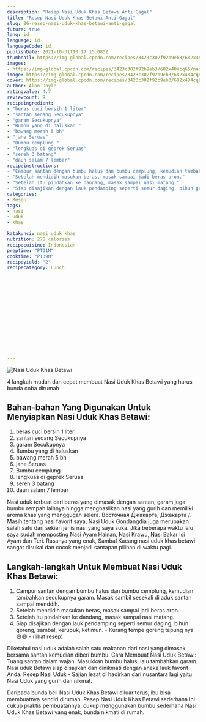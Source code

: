 ```yaml
---
description: "Resep Nasi Uduk Khas Betawi Anti Gagal"
title: "Resep Nasi Uduk Khas Betawi Anti Gagal"
slug: 26-resep-nasi-uduk-khas-betawi-anti-gagal
future: true
lang: id
language: id
languageCode: id
publishDate: 2021-10-31T10:17:15.085Z 
thumbnail: https://img-global.cpcdn.com/recipes/3423c302f92b9eb3/682x484cq65/nasi-uduk-khas-betawi-foto-resep-utama.webp
images:
- https://img-global.cpcdn.com/recipes/3423c302f92b9eb3/682x484cq65/nasi-uduk-khas-betawi-foto-resep-utama.webp
image: https://img-global.cpcdn.com/recipes/3423c302f92b9eb3/682x484cq65/nasi-uduk-khas-betawi-foto-resep-utama.webp
cover: https://img-global.cpcdn.com/recipes/3423c302f92b9eb3/682x484cq65/nasi-uduk-khas-betawi-foto-resep-utama.webp
author: Alan Doyle
ratingvalue: 4.7
reviewcount: 9
recipeingredient:
- "beras cuci bersih 1 liter"
- "santan sedang Secukupnya"
- "garam Secukupnya"
- "Bumbu yang di haluskan "
- "bawang merah 5 bh"
- "jahe Seruas"
- "Bumbu cemplung "
- "lengkuas di geprek Seruas"
- "sereh 3 batang"
- "daun salam 7 lembar"
recipeinstructions:
- "Campur santan dengan bumbu halus dan bumbu cemplung, kemudian tambahkan secukupnya garam. Masak sambil sesekali di aduk santan sampai menddih."
- "Setelah mendidih masukan beras, masak sampai jadi beras aron."
- "Setelah itu pindahkan ke dandang, masak sampai nasi matang."
- "Siap disajikan dengan lauk pendamping seperti semur daging, bihun goreng, sambal, kerupuk, ketimun.  Kurang tempe goreng tepung nya 😅😅           (lihat resep)"
categories:
- Resep
tags:
- nasi
- uduk
- khas

katakunci: nasi uduk khas 
nutrition: 278 calories
recipecuisine: Indonesian
preptime: "PT31M"
cooktime: "PT39M"
recipeyield: "2"
recipecategory: Lunch


     
    
    
    
    
    
    
    
    
    
    
      
    
---
```



![Nasi Uduk Khas Betawi](https://img-global.cpcdn.com/recipes/3423c302f92b9eb3/682x484cq65/nasi-uduk-khas-betawi-foto-resep-utama.webp)

4 langkah mudah dan cepat membuat  Nasi Uduk Khas Betawi yang harus bunda coba dirumah

<!--inarticleads1-->

## Bahan-bahan Yang Digunakan Untuk Menyiapkan Nasi Uduk Khas Betawi:

1. beras cuci bersih 1 liter
1. santan sedang Secukupnya
1. garam Secukupnya
1. Bumbu yang di haluskan 
1. bawang merah 5 bh
1. jahe Seruas
1. Bumbu cemplung 
1. lengkuas di geprek Seruas
1. sereh 3 batang
1. daun salam 7 lembar

Nasi uduk terbuat dari beras yang dimasak dengan santan, garam juga bumbu rempah lainnya hingga menghasilkan nasi yang gurih dan memiliki aroma khas yang menggugah selera. Восточная Джакарта, Джакарта /. Masih tentang nasi favorit saya, Nasi Uduk Gondangdia juga merupakan salah satu dari sekian jenis nasi yang saya suka. Jika beberapa waktu lalu saya sudah memposting Nasi Ayam Hainan, Nasi Krawu, Nasi Bakar Isi Ayam dan Teri. Rasanya yang enak, Sambal Kacang nasi uduk khas betawi sangat disukai dan cocok menjadi santapan pilihan di waktu pagi. 

<!--inarticleads2-->

## Langkah-langkah Untuk Membuat Nasi Uduk Khas Betawi:

1. Campur santan dengan bumbu halus dan bumbu cemplung, kemudian tambahkan secukupnya garam. Masak sambil sesekali di aduk santan sampai menddih.
1. Setelah mendidih masukan beras, masak sampai jadi beras aron.
1. Setelah itu pindahkan ke dandang, masak sampai nasi matang.
1. Siap disajikan dengan lauk pendamping seperti semur daging, bihun goreng, sambal, kerupuk, ketimun.  - Kurang tempe goreng tepung nya 😅😅 -           (lihat resep)


Diketahui nasi uduk adalah salah satu makanan dari nasi yang dimasak bersama santan kemudian diberi bumbu. Cara Membuat Nasi Uduk Betawi: Tuang santan dalam wajan. Masukkan bumbu halus, lalu tambahkan garam. Nasi uduk Betawi siap disajikan dan dinikmati dengan aneka lauk favorit Anda. Resep Nasi Uduk - Sajian lezat di hadirkan dari nusantara lagi yaitu Nasi Uduk yang gurih dan nikmat. 

Daripada bunda beli  Nasi Uduk Khas Betawi  diluar terus, ibu  bisa membuatnya sendiri dirumah. Resep  Nasi Uduk Khas Betawi  sederhana ini cukup praktis pembuatannya, cukup menggunakan bumbu sederhana  Nasi Uduk Khas Betawi  yang enak, bunda nikmati di rumah.
